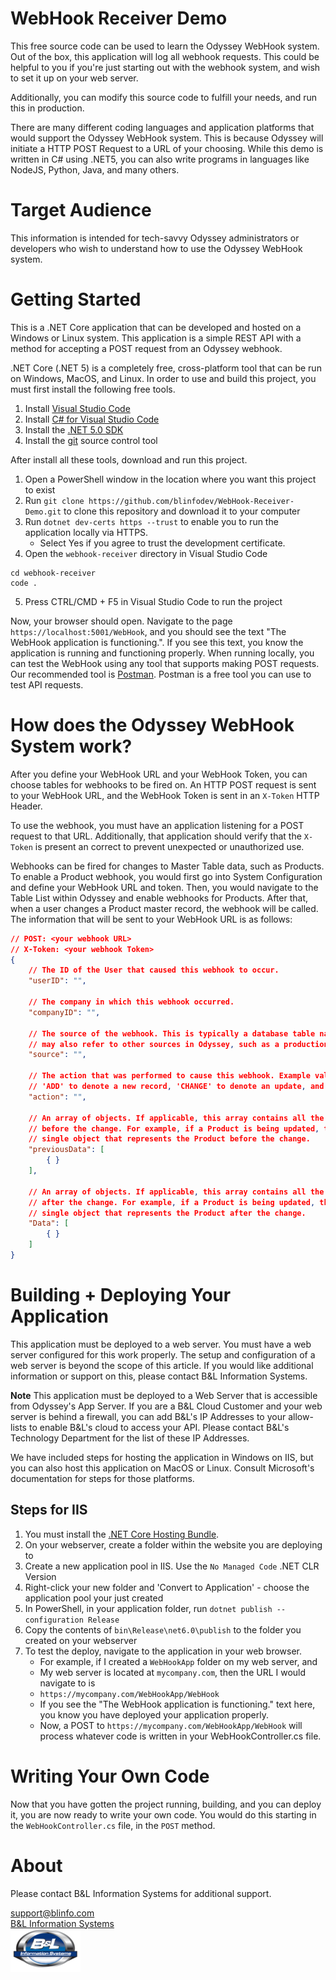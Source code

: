 # WebHook Receiver Demo

This free source code can be used to learn the Odyssey WebHook system. Out of the box, this application will log all webhook requests. This could be helpful to you if you're just starting out with the webhook system, and wish to set it up on your web server.

Additionally, you can modify this source code to fulfill your needs, and run this in production.

There are many different coding languages and application platforms that would support the Odyssey WebHook system. This is because Odyssey will initiate a HTTP POST Request to a URL of your choosing. While this demo is written in C# using .NET5, you can also write programs in languages like NodeJS, Python, Java, and many others.

# Target Audience

This information is intended for tech-savvy Odyssey administrators or developers who wish to understand how to use the Odyssey WebHook system.

# Getting Started

This is a .NET Core application that can be developed and hosted on a Windows or Linux system. This application is a simple REST API with a method for accepting a POST request from an Odyssey webhook.

.NET Core (.NET 5) is a completely free, cross-platform tool that can be run on Windows, MacOS, and Linux. In order to use and build this project, you must first install the following free tools.

1. Install [Visual Studio Code](https://code.visualstudio.com/download)
2. Install [C# for Visual Studio Code](https://marketplace.visualstudio.com/items?itemName=ms-dotnettools.csharp)
3. Install the [.NET 5.0 SDK](https://dotnet.microsoft.com/download/dotnet/5.0)
4. Install the [git](https://git-scm.com/downloads) source control tool

After install all these tools, download and run this project.

1. Open a PowerShell window in the location where you want this project to exist
2. Run `git clone https://github.com/blinfodev/WebHook-Receiver-Demo.git` to clone this repository and download it to your computer
3. Run `dotnet dev-certs https --trust` to enable you to run the application locally via HTTPS.
    -  Select Yes if you agree to trust the development certificate.
4. Open the `webhook-receiver` directory in Visual Studio Code
```
cd webhook-receiver
code .
```
5. Press CTRL/CMD + F5 in Visual Studio Code to run the project

Now, your browser should open. Navigate to the page `https://localhost:5001/WebHook`, and you should see the text "The WebHook application is functioning.". If you see this text, you know the application is running and functioning properly. When running locally, you can test the WebHook using any tool that supports making POST requests. Our recommended tool is [Postman](https://www.postman.com/downloads/). Postman is a free tool you can use to test API requests.

# How does the Odyssey WebHook System work?

After you define your WebHook URL and your WebHook Token, you can choose tables for webhooks to be fired on. An HTTP POST request is sent to your WebHook URL, and the WebHook Token is sent in an `X-Token` HTTP Header.

To use the webhook, you must have an application listening for a POST request to that URL. Additionally, that application should verify that the `X-Token` is present an correct to prevent unexpected or unauthorized use.

Webhooks can be fired for changes to Master Table data, such as Products. To enable a Product webhook, you would first go into System Configuration and define your WebHook URL and token. Then, you would navigate to the Table List within Odyssey and enable webhooks for Products. After that, when a user changes a Product master record, the webhook will be called. The information that will be sent to your WebHook URL is as follows:

```json
// POST: <your webhook URL>
// X-Token: <your webhook Token>
{
	// The ID of the User that caused this webhook to occur.
	"userID": "",

	// The company in which this webhook occurred.
	"companyID": "",

	// The source of the webhook. This is typically a database table name,
	// may also refer to other sources in Odyssey, such as a production transaction.
	"source": "",

	// The action that was performed to cause this webhook. Example values are:
	// 'ADD' to denote a new record, 'CHANGE' to denote an update, and 'DELETE' to denote record removal.
	"action": "",

	// An array of objects. If applicable, this array contains all the records that existed
	// before the change. For example, if a Product is being updated, this would contain a
	// single object that represents the Product before the change.
	"previousData": [
		{ }
	],

	// An array of objects. If applicable, this array contains all the records that existed
	// after the change. For example, if a Product is being updated, this would contain a
	// single object that represents the Product after the change.
	"Data": [
		{ }
	]
}
```

# Building + Deploying Your Application

This application must be deployed to a web server. You must have a web server configured for this work properly. The setup and configuration of a web server is beyond the scope of this article. If you would like additional information or support on this, please contact B&L Information Systems.

**Note** This application must be deployed to a Web Server that is accessible from Odyssey's App Server. If you are a B&L Cloud Customer and your web server is behind a firewall, you can add B&L's IP Addresses to your allow-lists to enable B&L's cloud to access your API. Please contact B&L's Technology Department for the list of these IP Addresses.

We have included steps for hosting the application in Windows on IIS, but you can also host this application on MacOS or Linux. Consult Microsoft's documentation for steps for those platforms.
## Steps for IIS
1. You must install the [.NET Core Hosting Bundle](https://dotnet.microsoft.com/download/dotnet/thank-you/runtime-aspnetcore-6.0.0-preview.7-windows-hosting-bundle-installer).
2. On your webserver, create a folder within the website you are deploying to
3. Create a new application pool in IIS. Use the `No Managed Code` .NET CLR Version
4. Right-click your new folder and 'Convert to Application' - choose the application pool your just created
5. In PowerShell, in your application folder, run `dotnet publish --configuration Release`
6. Copy the contents of `bin\Release\net6.0\publish` to the folder you created on your webserver
7. To test the deploy, navigate to the application in your web browser.
    -  For example, if I created a `WebHookApp` folder on my web server, and
    -  My web server is located at `mycompany.com`, then the URL I would navigate to is
    -  `https://mycompany.com/WebHookApp/WebHook`
    -  If you see the "The WebHook application is functioning." text here, you know you have deployed your application properly.
    -  Now, a POST to `https://mycompany.com/WebHookApp/WebHook` will process whatever code is written in your WebHookController.cs file.

# Writing Your Own Code

Now that you have gotten the project running, building, and you can deploy it, you are now ready to write your own code. You would do this starting in the `WebHookController.cs` file, in the `POST` method.

# About

Please contact B&L Information Systems for additional support.

[support@blinfo.com](support@blinfo.com)  
[B&L Information Systems](https://www.blinfo.com)  
[![B&L Information Systems Logo](Images/blinfo-small.png)](https://www.blinfo.com)  
